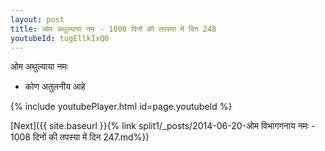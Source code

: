 ```yaml
---
layout: post
title: ओम अथुल्याया नमः - 1008 दिनों की तपस्या में दिन 248
youtubeId: tugEllkIxQ0
---
```

 
 
 ओम अथुल्याया नमः  
 
 -  कोण अतुलनीय आहे 
 
  
 
  
 
 
 
 
 
 


{% include youtubePlayer.html id=page.youtubeId %}
 
[Next]({{ site.baseurl }}{% link  split1/_posts/2014-06-20-ओम विभागगनाय नमः - 1008 दिनों की तपस्या में दिन 247.md%})
 
